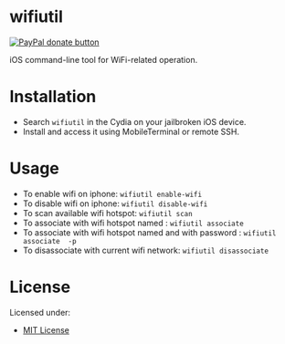 # wifiutil

<!-- BADGES -->
<span class="badge-paypal"><a href="https://www.paypal.com/cgi-bin/webscr?cmd=_s-xclick&hosted_button_id=X3KS6KJP63MG4" title="Donate to this project using Paypal"><img src="https://img.shields.io/badge/paypal-donate-yellow.svg" alt="PayPal donate button" /></a></span>

<!-- DESCRIPTION -->
iOS command-line tool for WiFi-related operation.

# Installation
<ul>
<li>Search <code>wifiutil</code> in the Cydia on your jailbroken iOS device.</li>
<li>Install and access it using MobileTerminal or remote SSH.</li>
</ul>

# Usage
<ul>
<li>To enable wifi on iphone: <code>wifiutil enable-wifi</code></li>
<li>To disable wifi on iphone: <code>wifiutil disable-wifi</code></li>
<li>To scan available wifi hotspot: <code>wifiutil scan</code></li>
<li>To associate with wifi hotspot named <ssid>: <code>wifiutil associate <ssid></code></li>
<li>To associate with wifi hotspot named <ssid> and with password <passwd>: <code>wifiutil associate <ssid> -p <passwd></code></li>
<li>To disassociate with current wifi network: <code>wifiutil disassociate</code></li>
</ul>

<!-- LICENSE -->
# License
Licensed under:
<ul><li><a href="http://spdx.org/licenses/MIT.html">MIT License</a></li></ul>
